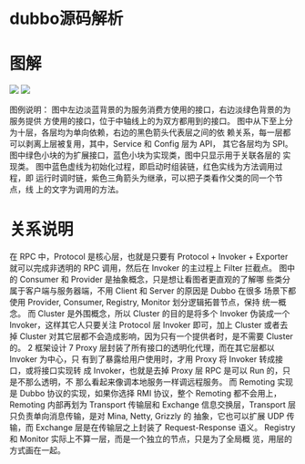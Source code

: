 # dubbo源码解析 #
# 图解 #
![](https://i.imgur.com/PDyQelw.png)
![](https://i.imgur.com/0hhdKBx.png)

图例说明：
图中左边淡蓝背景的为服务消费方使用的接口，右边淡绿色背景的为服务提供
方使用的接口，位于中轴线上的为双方都用到的接口。
图中从下至上分为十层，各层均为单向依赖，右边的黑色箭头代表层之间的依
赖关系，每一层都可以剥离上层被复用，其中，Service 和 Config 层为 API，
其它各层均为 SPI。
图中绿色小块的为扩展接口，蓝色小块为实现类，图中只显示用于关联各层的
实现类。
图中蓝色虚线为初始化过程，即启动时组装链，红色实线为方法调用过程，即
运行时调时链，紫色三角箭头为继承，可以把子类看作父类的同一个节点，线
上的文字为调用的方法。
# 关系说明 #
在 RPC 中，Protocol 是核心层，也就是只要有 Protocol + Invoker + Exporter
就可以完成非透明的 RPC 调用，然后在 Invoker 的主过程上 Filter 拦截点。
图中的 Consumer 和 Provider 是抽象概念，只是想让看图者更直观的了解哪
些类分属于客户端与服务器端，不用 Client 和 Server 的原因是 Dubbo 在很多
场景下都使用 Provider, Consumer, Registry, Monitor 划分逻辑拓普节点，保持
统一概念。
而 Cluster 是外围概念，所以 Cluster 的目的是将多个 Invoker 伪装成一个
Invoker，这样其它人只要关注 Protocol 层 Invoker 即可，加上 Cluster 或者去
掉 Cluster 对其它层都不会造成影响，因为只有一个提供者时，是不需要
Cluster 的。
2 框架设计
7
Proxy 层封装了所有接口的透明化代理，而在其它层都以 Invoker 为中心，只
有到了暴露给用户使用时，才用 Proxy 将 Invoker 转成接口，或将接口实现转
成 Invoker，也就是去掉 Proxy 层 RPC 是可以 Run 的，只是不那么透明，不
那么看起来像调本地服务一样调远程服务。
而 Remoting 实现是 Dubbo 协议的实现，如果你选择 RMI 协议，整个
Remoting 都不会用上，Remoting 内部再划为 Transport 传输层和 Exchange
信息交换层，Transport 层只负责单向消息传输，是对 Mina, Netty, Grizzly 的
抽象，它也可以扩展 UDP 传输，而 Exchange 层是在传输层之上封装了
Request-Response 语义。
Registry 和 Monitor 实际上不算一层，而是一个独立的节点，只是为了全局概
览，用层的方式画在一起。